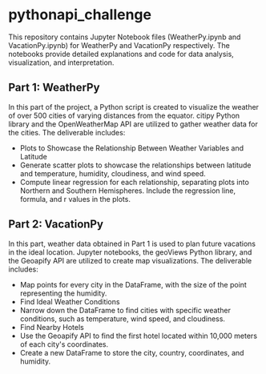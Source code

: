 # pythonapi_challenge
This repository contains Jupyter Notebook files (WeatherPy.ipynb and VacationPy.ipynb) for WeatherPy and VacationPy respectively. The notebooks provide detailed explanations and code for data analysis, visualization, and interpretation.

## Part 1: WeatherPy
In this part of the project, a Python script is created to visualize the weather of over 500 cities of varying distances from the equator. citipy Python library and the OpenWeatherMap API are utilized to gather weather data for the cities. The deliverable includes:
 - Plots to Showcase the Relationship Between Weather Variables and Latitude
 - Generate scatter plots to showcase the relationships between latitude and temperature, humidity, cloudiness, and wind speed.
 - Compute linear regression for each relationship, separating plots into Northern and Southern Hemispheres. Include the regression line, formula, and r values in the plots.

## Part 2: VacationPy
In this part, weather data obtained in Part 1 is used to plan future vacations in the ideal location. Jupyter notebooks, the geoViews Python library, and the Geoapify API are utilized to create map visualizations. The deliverable includes:
 - Map points for every city in the DataFrame, with the size of the point representing the humidity.
 - Find Ideal Weather Conditions
 - Narrow down the DataFrame to find cities with specific weather conditions, such as temperature, wind speed, and cloudiness.
 - Find Nearby Hotels
 - Use the Geoapify API to find the first hotel located within 10,000 meters of each city's coordinates.
 - Create a new DataFrame to store the city, country, coordinates, and humidity.
